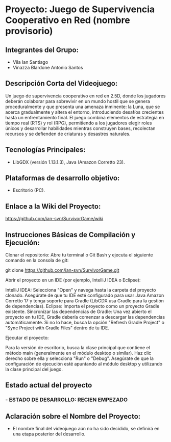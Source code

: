 # Proyecto: Juego de Supervivencia Cooperativo en Red (nombre provisorio)

## Integrantes del Grupo:
- Vila Ian Santiago
- Vinazza Blardone Antonio Santos
## Descripción Corta del Videojuego:
Un juego de supervivencia cooperativo en red en 2.5D, donde los jugadores deberán colaborar para sobrevivir en un mundo hostil que se genera proceduralmente y que presenta una amenaza inminente: la Luna, que se acerca gradualmente y altera el entorno, introduciendo desafíos crecientes hasta un enfrentamiento final. El juego combina elementos de estrategia en tiempo real (RTS) y rol (RPG), permitiendo a los jugadores elegir roles únicos y desarrollar habilidades mientras construyen bases, recolectan recursos y se defienden de criaturas y desastres naturales.

## Tecnologías Principales:
- LibGDX (versión 1.13.1.3), Java (Amazon Corretto 23).
## Plataformas de desarrollo objetivo: 
- Escritorio (PC).

## Enlace a la Wiki del Proyecto:
https://github.com/ian-svn/SurvivorGame/wiki

## Instrucciones Básicas de Compilación y Ejecución:

Clonar el repositorio:
Abre tu terminal o Git Bash y ejecuta el siguiente comando en la consola de git:

git clone https://github.com/ian-svn/SurvivorGame.git

Abrir el proyecto en un IDE (por ejemplo, IntelliJ IDEA o Eclipse):

IntelliJ IDEA: Selecciona "Open" y navega hasta la carpeta del proyecto clonado. Asegúrate de que tu IDE esté configurado para usar Java Amazon Corretto 17 y tenga soporte para Gradle (LibGDX usa Gradle para la gestión de dependencias).
Eclipse: Importa el proyecto como un proyecto Gradle existente.
Sincronizar las dependencias de Gradle:
Una vez abierto el proyecto en tu IDE, Gradle debería comenzar a descargar las dependencias automáticamente. Si no lo hace, busca la opción "Refresh Gradle Project" o "Sync Project with Gradle Files" dentro de tu IDE.

Ejecutar el proyecto:

Para la versión de escritorio, busca la clase principal que contiene el método main (generalmente en el módulo desktop o similar). Haz clic derecho sobre ella y selecciona "Run" o "Debug".
Asegúrate de que la configuración de ejecución esté apuntando al módulo desktop y utilizando la clase principal del juego.

## Estado actual del proyecto
### - ESTADO DE DESARROLLO: RECIEN EMPEZADO
## Aclaración sobre el Nombre del Proyecto:
- El nombre final del videojuego aún no ha sido decidido, se definirá en una etapa posterior del desarrollo.
